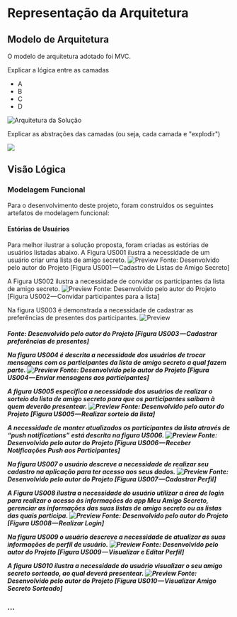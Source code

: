 # Representação da Arquitetura

## Modelo de Arquitetura

O modelo de arquitetura adotado foi MVC.

Explicar a lógica entre as camadas

* A
* B
* C
* D

![Arquitetura da Solu&#xE7;&#xE3;o](.gitbook/assets/image.png)

Explicar  as abstrações das camadas \(ou seja, cada camada e "explodir"\)

![](.gitbook/assets/image%20%281%29.png)

## Visão Lógica

### Modelagem Funcional
Para o desenvolvimento deste projeto, foram construídos os seguintes artefatos de modelagem funcional:
#### Estórias de Usuários
Para melhor ilustrar a solução proposta, foram criadas as estórias de usuários
listadas abaixo.
A Figura US001 ilustra a necessidade de um usuário criar uma lista de amigo secreto.
![Preview](/images/user-estory/US001.png?raw=true "Figura US001 — Cadastro de Listas de Amigo Secreto")
Fonte: Desenvolvido pelo autor do Projeto [Figura US001 — Cadastro de Listas de Amigo Secreto]

A Figura US002 ilustra a necessidade de convidar os participantes da lista de amigo secreto.
![Preview](/images/user-estory/US002.png?raw=true "Figura US002 — Convidar participantes para a lista")
Fonte: Desenvolvido pelo autor do Projeto [Figura US002 — Convidar participantes para a lista]

Na figura US003 é demonstrada a necessidade de cadastrar as preferências de presentes dos participantes.
![Preview](/images/user-estory/US003.png?raw=true "Figura US003 — Cadastrar preferências de presentes")

<h5>Fonte: Desenvolvido pelo autor do Projeto [Figura US003 — Cadastrar preferências de presentes]

Na figura US004 é descrita a necessidade dos usuários de trocar mensagens com os participantes da lista de amigo secreto a qual fazem parte.
![Preview](/images/user-estory/US004.png?raw=true "Figura US004 — Enviar mensagens aos participantes")
Fonte: Desenvolvido pelo autor do Projeto [Figura US004 — Enviar mensagens aos participantes]

A figura US005 especifica a necessidade dos usuários de realizar o sorteio da lista de amigo secreto para que os participantes saibam à quem deverão presentear.
![Preview](/images/user-estory/US005.png?raw=true "Figura US005 — Realizar sorteio da lista")
Fonte: Desenvolvido pelo autor do Projeto [Figura US005 — Realizar sorteio da lista]

A necessidade de manter atualizados os participantes da lista através de “push notifications” está descrita na figura US006.
![Preview](/images/user-estory/US006.png?raw=true "Figura US006 — Receber Notificações Push aos Participantes")
Fonte: Desenvolvido pelo autor do Projeto [Figura US006 — Receber Notificações Push aos Participantes]

Na figura US007 o usuário descreve a necessidade de realizar seu cadastro na aplicação para ter acesso aos seus dados.
![Preview](/images/user-estory/US007.png?raw=true "Figura US007 — Cadastrar Perfil")
Fonte: Desenvolvido pelo autor do Projeto [Figura US007 — Cadastrar Perfil]

A Figura US008 ilustra a necessidade do usuário utilizar a área de login para realizar o acesso às informações do app Meu Amigo Secreto, gerenciar as informações das suas listas de amigo secreto ou as listas das quais participa.
![Preview](/images/user-estory/US008.png?raw=true "Figura US008 — Realizar Login")
Fonte: Desenvolvido pelo autor do Projeto [Figura US008 — Realizar Login]

Na figura US009 o usuário descreve a necessidade de atualizar as suas informações de perfil de usuário.
![Preview](/images/user-estory/US008.png?raw=true "Figura US009 — Visualizar e Editar Perfil")
Fonte: Desenvolvido pelo autor do Projeto [Figura US009 — Visualizar e Editar Perfil]

A figura US010 ilustra a necessidade do usuário visualizar o seu amigo secreto sorteado, ao qual deverá presentear.
![Preview](/images/user-estory/US010.png?raw=true "Figura US010 — Visualizar Amigo Secreto Sorteado")
Fonte: Desenvolvido pelo autor do Projeto [Figura US010 — Visualizar Amigo Secreto Sorteado]



###  ...

